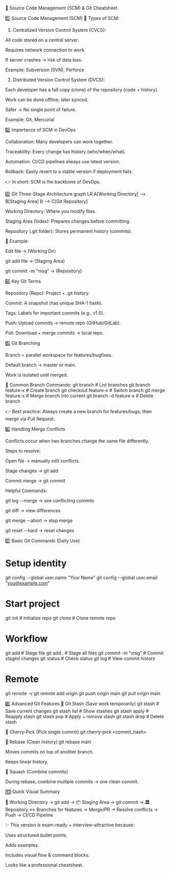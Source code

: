 📌 Source Code Management (SCM) & Git Cheatsheet

1️⃣ Source Code Management (SCM)
🔹 Types of SCM:

1. Centralized Version Control System (CVCS):

All code stored on a central server.

Requires network connection to work.

If server crashes → risk of data loss.

Example: Subversion (SVN), Perforce

2. Distributed Version Control System (DVCS):

Each developer has a full copy (clone) of the repository (code + history).

Work can be done offline, later synced.

Safer → No single point of failure.

Example: Git, Mercurial

2️⃣ Importance of SCM in DevOps

Collaboration: Many developers can work together.

Traceability: Every change has history (who/when/what).

Automation: CI/CD pipelines always use latest version.

Rollback: Easily revert to a stable version if deployment fails.

👉 In short: SCM is the backbone of DevOps.

3️⃣ Git Three-Stage Architecture
graph LR
  A[Working Directory] --> B[Staging Area]
  B --> C[Git Repository]


Working Directory: Where you modify files.

Staging Area (Index): Prepares changes before committing.

Repository (.git folder): Stores permanent history (commits).

🔹 Example:

Edit file → (Working Dir)

git add file → (Staging Area)

git commit -m "msg" → (Repository)

4️⃣ Key Git Terms

Repository (Repo): Project + .git history.

Commit: A snapshot (has unique SHA-1 hash).

Tags: Labels for important commits (e.g., v1.0).

Push: Upload commits → remote repo (GitHub/GitLab).

Pull: Download + merge commits → local repo.

5️⃣ Git Branching

Branch = parallel workspace for features/bugfixes.

Default branch → master or main.

Work is isolated until merged.

🔧 Common Branch Commands:
git branch              # List branches
git branch feature-x    # Create branch
git checkout feature-x  # Switch branch
git merge feature-x     # Merge branch into current
git branch -d feature-x # Delete branch


👉 Best practice: Always create a new branch for features/bugs, then merge via Pull Request.

6️⃣ Handling Merge Conflicts

Conflicts occur when two branches change the same file differently.

Steps to resolve:

Open file → manually edit conflicts.

Stage changes → git add <file>

Commit merge → git commit

Helpful Commands:

git log --merge → see conflicting commits

git diff → view differences

git merge --abort → stop merge

git reset --hard → reset changes

7️⃣ Basic Git Commands (Daily Use)
# Setup identity
git config --global user.name "Your Name"
git config --global user.email "you@example.com"

# Start project
git init              # Initialize repo
git clone <url>       # Clone remote repo

# Workflow
git add <file>        # Stage file
git add .             # Stage all files
git commit -m "msg"   # Commit staged changes
git status            # Check status
git log               # View commit history

# Remote
git remote -v
git remote add origin <url>
git push origin main
git pull origin main

8️⃣ Advanced Git Features
🔹 Git Stash (Save work temporarily)
git stash          # Save current changes
git stash list     # Show stashes
git stash apply    # Reapply stash
git stash pop      # Apply + remove stash
git stash drop     # Delete stash

🔹 Cherry-Pick (Pick single commit)
git cherry-pick <commit_hash>

🔹 Rebase (Clean history)
git rebase main


Moves commits on top of another branch.

Keeps linear history.

🔹 Squash (Combine commits)

During rebase, combine multiple commits → one clean commit.

🔟 Quick Visual Summary

📂 Working Directory → git add → 📦 Staging Area → git commit → 🏛️ Repository
↔️ Branches for features → Merge/PR → Resolve conflicts → Push → CI/CD Pipeline

✨ This version is exam-ready + interview-attractive because:

Uses structured bullet points.

Adds examples.

Includes visual flow & command blocks.

Looks like a professional cheatsheet.
